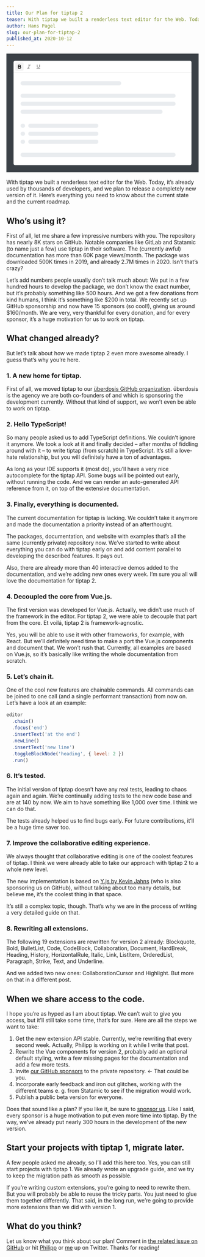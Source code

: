 ```yaml
---
title: Our Plan for tiptap 2
teaser: With tiptap we built a renderless text editor for the Web. Today, it’s already used by thousands of developers, and we plan to release a completely new version of it. Here’s everything you need to know about the current state and the current roadmap.
author: Hans Pagel
slug: our-plan-for-tiptap-2
published_at: 2020-10-12
---
```


![a screenshot of the matter.md app icon](./tiptap.png)

With tiptap we built a renderless text editor for the Web. Today, it’s already used by thousands of developers, and we plan to release a completely new version of it. Here’s everything you need to know about the current state and the current roadmap.

## Who’s using it?
First of all, let me share a few impressive numbers with you. The repository has nearly 8K stars on GitHub. Notable companies like GitLab and Statamic (to name just a few) use tiptap in their software. The (currently awful) documentation has more than 60K page views/month. The package was downloaded 500K times in 2019, and already 2.7M times in 2020. Isn’t that’s crazy?

Let’s add numbers people usually don’t talk much about: We put in a few hundred hours to develop the package, we don’t know the exact number, but it’s probably something like 500 hours. And we got a few donations from kind humans, I think it’s something like $200 in total. We recently set up GitHub sponsorship and now have 15 sponsors (so cool!), giving us around $160/month. We are very, very thankful for every donation, and for every sponsor, it’s a huge motivation for us to work on tiptap.

## What changed already?
But let’s talk about how we made tiptap 2 even more awesome already. I guess that’s why you’re here.

### 1. A new home for tiptap.
First of all, we moved tiptap to our [überdosis GitHub organization](https://github.com/ueberdosis). überdosis is the agency we are both co-founders of and which is sponsoring the development currently. Without that kind of support, we won’t even be able to work on tiptap.

### 2. Hello TypeScript!
So many people asked us to add TypeScript definitions. We couldn’t ignore it anymore. We took a look at it and finally decided – after months of fiddling around with it – to write tiptap (from scratch) in TypeScript. It’s still a love-hate relationship, but you will definitely have a ton of advantages.

As long as your IDE supports it (most do), you’ll have a very nice autocomplete for the tiptap API. Some bugs will be pointed out early, without running the code. And we can render an auto-generated API reference from it, on top of the extensive documentation.

### 3. Finally, everything is documented.
The current documentation for tiptap is lacking. We couldn’t take it anymore and made the documentation a priority instead of an afterthought.

The packages, documentation, and website with examples that’s all the same (currently private) repository now. We’ve started to write about everything you can do with tiptap early on and add content parallel to developing the described features. It pays out.

Also, there are already more than 40 interactive demos added to the documentation, and we’re adding new ones every week. I’m sure you all will love the documentation for tiptap 2.

### 4. Decoupled the core from Vue.js.
The first version was developed for Vue.js. Actually, we didn’t use much of the framework in the editor. For tiptap 2, we were able to decouple that part from the core. Et voilá, tiptap 2 is framework-agnostic.

Yes, you will be able to use it with other frameworks, for example, with React. But we’ll definitely need time to make a port the Vue.js components and document that. We won’t rush that. Currently, all examples are based on Vue.js, so it’s basically like writing the whole documentation from scratch.

### 5. Let’s chain it.
One of the cool new features are chainable commands. All commands can be joined to one call (and a single performant transaction) from now on. Let’s have a look at an example:

```js
editor
  .chain()
  .focus('end')
  .insertText('at the end')
  .newLine()
  .insertText('new line')
  .toggleBlockNode('heading', { level: 2 })
  .run()
 ```

### 6. It’s tested.
The initial version of tiptap doesn’t have any real tests, leading to chaos again and again. We’re continually adding tests to the new code base and are at 140 by now. We aim to have something like 1,000 over time. I think we can do that.

The tests already helped us to find bugs early. For future contributions, it’ll be a huge time saver too.

### 7. Improve the collaborative editing experience.
We always thought that collaborative editing is one of the coolest features of tiptap. I think we were already able to take our approach with tiptap 2 to a whole new level.

The new implementation is based on [Y.js by Kevin Jahns](https://github.com/yjs/yjs) (who is also sponsoring us on GitHub), without talking about too many details, but believe me, it’s the coolest thing in that space.

It’s still a complex topic, though. That’s why we are in the process of writing a very detailed guide on that.

### 8. Rewriting all extensions.
The following 19 extensions are rewritten for version 2 already: Blockquote, Bold, BulletList, Code, CodeBlock, Collaboration, Document, HardBreak, Heading, History, HorizontalRule, Italic, Link, ListItem, OrderedList, Paragraph, Strike, Text, and Underline.

And we added two new ones: CollaborationCursor and Highlight. But more on that in a different post.

## When we share access to the code.
I hope you’re as hyped as I am about tiptap. We can’t wait to give you access, but it’ll still take some time, that’s for sure. Here are all the steps we want to take:

1. Get the new extension API stable. Currently, we’re rewriting that every second week. Actually, Philipp is working on it while I write that post.
2. Rewrite the Vue components for version 2, probably add an optional default styling, write a few missing pages for the documentation and add a few more tests.
3. Invite [our GitHub sponsors](https://github.com/sponsors/ueberdosis) to the private repository. ← That could be you.
4. Incorporate early feedback and iron out glitches, working with the different teams e. g. from Statamic to see if the migration would work.
5. Publish a public beta version for everyone.

Does that sound like a plan? If you like it, be sure to [sponsor us](https://github.com/sponsors/ueberdosis). Like I said, every sponsor is a huge motivation to put even more time into tiptap. By the way, we’ve already put nearly 300 hours in the development of the new version.

## Start your projects with tiptap 1, migrate later.
A few people asked me already, so I’ll add this here too. Yes, you can still start projects with tiptap 1. We already wrote an upgrade guide, and we try to keep the migration path as smooth as possible.

If you’re writing custom extensions, you’re going to need to rewrite them. But you will probably be able to reuse the tricky parts. You just need to glue them together differently. That said, in the long run, we’re going to provide more extensions than we did with version 1.

## What do you think?
Let us know what you think about our plan! Comment in [the related issue on GitHub](https://github.com/ueberdosis/tiptap/issues/547) or hit [Philipp](https://twitter.com/_philippkuehn) or [me](https://twitter.com/hanspagel) up on Twitter. Thanks for reading!